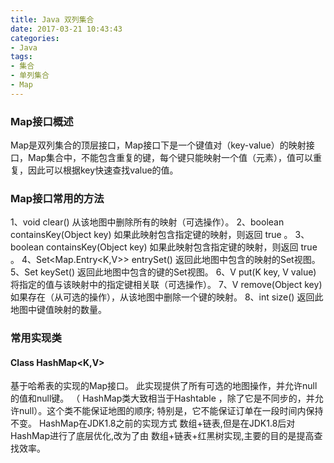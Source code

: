 ```yaml
---
title: Java 双列集合
date: 2017-03-21 10:43:43
categories: 
- Java
tags: 
- 集合
- 单列集合
- Map 
---
```

### Map接口概述
Map是双列集合的顶层接口，Map接口下是一个键值对（key-value）的映射接口，Map集合中，不能包含重复的键，每个键只能映射一个值（元素），值可以重复，因此可以根据key快速查找value的值。
<!--more-->

### Map接口常用的方法
1、void clear()  从该地图中删除所有的映射（可选操作）。
2、boolean containsKey(Object key) 如果此映射包含指定键的映射，则返回 true 。
3、boolean containsKey(Object key) 如果此映射包含指定键的映射，则返回 true 。
4、Set<Map.Entry<K,V>> entrySet() 返回此地图中包含的映射的Set视图。
5、Set<K> keySet() 返回此地图中包含的键的Set视图。
6、V 	put(K key, V value) 将指定的值与该映射中的指定键相关联（可选操作）。
7、V    remove(Object key) 如果存在（从可选的操作），从该地图中删除一个键的映射。
8、int  size() 返回此地图中键值映射的数量。

### 常用实现类
#### Class HashMap<K,V>
基于哈希表的实现的Map接口。 此实现提供了所有可选的地图操作，并允许null的值和null键。 （ HashMap类大致相当于Hashtable ，除了它是不同步的，并允许null）。这个类不能保证地图的顺序; 特别是，它不能保证订单在一段时间内保持不变。 
HashMap在JDK1.8之前的实现方式 数组+链表,但是在JDK1.8后对HashMap进行了底层优化,改为了由 数组+链表+红黑树实现,主要的目的是提高查找效率。





